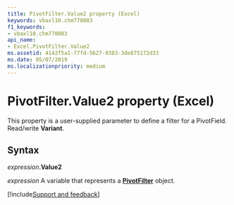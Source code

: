 ```yaml
---
title: PivotFilter.Value2 property (Excel)
keywords: vbaxl10.chm770083
f1_keywords:
- vbaxl10.chm770083
api_name:
- Excel.PivotFilter.Value2
ms.assetid: 4142f5a1-77fd-5627-9383-3de875172d33
ms.date: 05/07/2019
ms.localizationpriority: medium
---
```



# PivotFilter.Value2 property (Excel)

This property is a user-supplied parameter to define a filter for a PivotField. Read/write **Variant**.


## Syntax

_expression_.**Value2**

_expression_ A variable that represents a **[PivotFilter](Excel.PivotFilter.md)** object.




[!include[Support and feedback](~/includes/feedback-boilerplate.md)]
